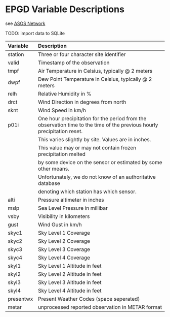 # EPGD Variable Descriptions

see [ASOS Network](https://mesonet.agron.iastate.edu/request/download.phtml?network=NY_ASOS)

TODO: import data to SQLite

| Variable  | Description                             |
| :-------- | :-------------------------------------- |
| station   | Three or four character site identifier |
| valid     | Timestamp of the observation |
| tmpf      | Air Temperature in Celsius, typically @ 2 meters |
| dwpf      | Dew Point Temperature in Celsius, typically @ 2 meters |
| relh      | Relative Humidity in % |
| drct      | Wind Direction in degrees from north |
| sknt      | Wind Speed in km/h |
| p01i      | One hour precipitation for the period from the observation time to the time of the previous hourly precipitation reset. |
|           | This varies slightly by site. Values are in inches. |
|           | This value may or may not contain frozen precipitation melted |
|           | by some device on the sensor or estimated by some other means. |
|           | Unfortunately, we do not know of an authoritative database |
|           | denoting which station has which sensor. |
| alti      | Pressure altimeter in inches |
| mslp      | Sea Level Pressure in millibar |
| vsby      | Visibility in kilometers |
| gust      | Wind Gust in km/h |
| skyc1     | Sky Level 1 Coverage |
| skyc2     | Sky Level 2 Coverage |
| skyc3     | Sky Level 3 Coverage |
| skyc4     | Sky Level 4 Coverage |
| skyl1     | Sky Level 1 Altitude in feet |
| skyl2     | Sky Level 2 Altitude in feet |
| skyl3     | Sky Level 3 Altitude in feet |
| skyl4     | Sky Level 4 Altitude in feet |
| presentwx | Present Weather Codes (space seperated) |
| metar     | unprocessed reported observation in METAR format |
